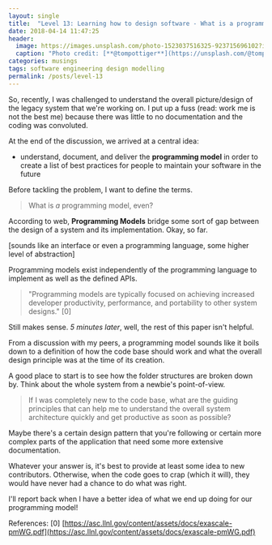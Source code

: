 ```yaml
---
layout: single
title:  "Level 13: Learning how to design software - What is a programming model, even?"
date: 2018-04-14 11:47:25
header:
  image: https://images.unsplash.com/photo-1523037516325-923715696102?ixlib=rb-0.3.5&ixid=eyJhcHBfaWQiOjEyMDd9&s=874b91f06c6d84f200600689f5d3b4ed&auto=format&fit=crop&w=1650&q=80
  caption: "Photo credit: [**@tompottiger**](https://unsplash.com/@tompottiger)"
categories: musings
tags: software engineering design modelling
permalink: /posts/level-13
---
```


So, recently, I was challenged to understand the overall picture/design of the legacy system that we're working on. I put up a fuss (read: work me is not the best me) because there was little to no documentation and the coding was convoluted.

At the end of the discussion, we arrived at a central idea:
* understand, document, and deliver the **programming model** in order to create a list of best practices for people to maintain your software in the future

Before tackling the problem, I want to define the terms.

> What is *a* programming model, even?

According to web, **Programming Models** bridge some sort of gap between the design of a system and its implementation. Okay, so far.

[sounds like an interface or even a programming language, some higher level of abstraction]

Programming models exist independently of the programming language to implement as well as the defined APIs. 

> "Programming models are typically focused on achieving increased developer productivity,
performance, and portability to other system designs." 
[0]

Still makes sense. *5 minutes later*, well, the rest of this paper isn't helpful.

From a discussion with my peers, a programming model sounds like it boils down to a definition of how the code base should work and what the overall design principle was at the time of its creation.

A good place to start is to see how the folder structures are broken down by. Think about the whole system from a newbie's point-of-view. 

> If I was completely new to the code base, what are the guiding principles that can help me to understand the overall system architecture quickly and get productive as soon as possible?

Maybe there's a certain design pattern that you're following or certain more complex parts of the application that need some more extensive documentation.

Whatever your answer is, it's best to provide at least some idea to new contributors. Otherwise, when the code goes to crap (which it will), they would have never had a chance to do what was right.

I'll report back when I have a better idea of what we end up doing for our programming model!



References:
[0] [https://asc.llnl.gov/content/assets/docs/exascale-pmWG.pdf](https://asc.llnl.gov/content/assets/docs/exascale-pmWG.pdf)